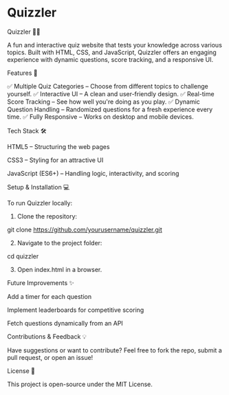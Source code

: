 # Quizzler
Quizzler 🧠🎯

A fun and interactive quiz website that tests your knowledge across various topics. Built with HTML, CSS, and JavaScript, Quizzler offers an engaging experience with dynamic questions, score tracking, and a responsive UI.

Features 🚀

✅ Multiple Quiz Categories – Choose from different topics to challenge yourself.
✅ Interactive UI – A clean and user-friendly design.
✅ Real-time Score Tracking – See how well you're doing as you play.
✅ Dynamic Question Handling – Randomized questions for a fresh experience every time.
✅ Fully Responsive – Works on desktop and mobile devices.

Tech Stack 🛠️

HTML5 – Structuring the web pages

CSS3 – Styling for an attractive UI

JavaScript (ES6+) – Handling logic, interactivity, and scoring


Setup & Installation 💻

To run Quizzler locally:

1. Clone the repository:

git clone https://github.com/yourusername/quizzler.git


2. Navigate to the project folder:

cd quizzler


3. Open index.html in a browser.




Future Improvements ✨

Add a timer for each question

Implement leaderboards for competitive scoring

Fetch questions dynamically from an API


Contributions & Feedback 💡

Have suggestions or want to contribute? Feel free to fork the repo, submit a pull request, or open an issue!

License 📝

This project is open-source under the MIT License.
